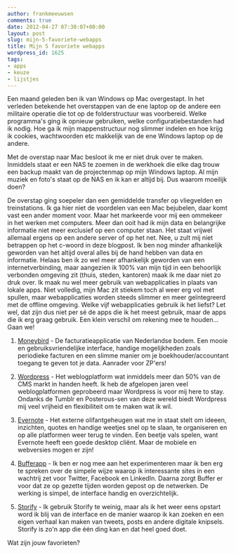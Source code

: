 ```yaml
---
author: frankmeeuwsen
comments: true
date: 2012-04-27 07:30:07+00:00
layout: post
slug: mijn-5-favoriete-webapps
title: Mijn 5 favoriete webapps
wordpress_id: 1625
tags:
- apps
- keuze
- lijstjes
---
```


Een maand geleden ben ik van Windows op Mac overgestapt. In het verleden betekende het overstappen van de ene laptop op de andere een militaire operatie die tot op de folderstructuur was voorbereid. Welke programma's ging ik opnieuw gebruiken, welke configuratiebestanden had ik nodig. Hoe ga ik mijn mappenstructuur nog slimmer indelen en hoe krijg ik cookies, wachtwoorden etc makkelijk van de ene Windows laptop op de andere.

Met de overstap naar Mac besloot ik me er niet druk over te maken. Inmiddels staat er een NAS te zoemen in de werkhoek die elke dag trouw een backup maakt van de projectenmap op mijn Windows laptop. Al mijn muziek en foto's staat op de NAS en ik kan er altijd bij. Dus waarom moeilijk doen?

De overstap ging soepeler dan een gemiddelde transfer op vliegvelden en treinstations. Ik ga hier niet de voordelen van een Mac bejubelen, daar komt vast een ander moment voor. Maar het markeerde voor mij een ommekeer in het werken met computers. Meer dan ooit had ik mijn data en belangrijke informatie niet meer exclusief op een computer staan. Het staat vrijwel allemaal ergens op een andere server of op het net. Nee, u zult mij niet betrappen op het c-woord in deze blogpost. Ik ben nog minder afhankelijk geworden van het altijd overal alles bij de hand hebben van data en informatie. Helaas ben ik zo wel meer afhankelijk geworden van een internetverbinding, maar aangezien ik 100% van mijn tijd in een behoorlijk verbonden omgeving zit (thuis, steden, kantoren) maak ik me daar niet zo druk over. Ik maak nu wel meer gebruik van webapplicaties in plaats van lokale apps. Niet volledig, mijn Mac zit stiekem toch al weer erg vol met spullen, maar webapplicaties worden steeds slimmer en meer geïntegreerd met de offline omgeving. Welke vijf webapplicaties gebruik ik het liefst? Let wel, dat zijn dus niet per sé de apps die ik het meest gebruik, maar de apps die ik erg graag gebruik. Een klein verschil om rekening mee te houden... Gaan we!



	
  1. [Moneybird](http://moneybird.nl) - De facturatieapplicatie van Nederlandse bodem. Een mooie en gebruiksvriendelijke interface, handige mogelijkheden zoals periodieke facturen en een slimme manier om je boekhouder/accountant toegang te geven tot je data. Aanrader voor ZP'ers!

	
  2. [Wordpress](http://wordpress.org) - Het weblogplatform wat inmiddels meer dan 50% van de CMS markt in handen heeft. Ik heb de afgelopen jaren veel weblogplatformen geprobeerd maar Wordpress is voor mij here to stay. Ondanks de Tumblr en Posterous-sen van deze wereld biedt Wordpress mij veel vrijheid en flexibiliteit om te maken wat ik wil.

	
  3. [Evernote](http://evernote.com) - Het externe olifantgeheugen wat me in staat stelt om ideeen, inzichten, quotes en handige weetjes snel op te slaan, te organiseren en op alle platformen weer terug te vinden. Een beetje vals spelen, want Evernote heeft een goede desktop cliënt. Maar de mobiele en webversies mogen er zijn!

	
  4. [Bufferapp](http://bufferapp.com) - Ik ben er nog mee aan het experimenteren maar ik ben erg te spreken over de simpele wijze waarop ik interessante sites in een wachtrij zet voor Twitter, Facebook en LinkedIn. Daarna zorgt Buffer er voor dat ze op gezette tijden worden gepost op de netwerken. De werking is simpel, de interface handig en overzichtelijk.

	
  5. [Storify](http://storify.com) - Ik gebruik Storify te weinig, maar als ik het weer eens opstart word ik blij van de interface en de manier waarop ik kan zoeken en een eigen verhaal kan maken van tweets, posts en andere digitale knipsels. Storify is zo'n app die één ding kan en dat heel goed doet.


Wat zijn jouw favorieten?
